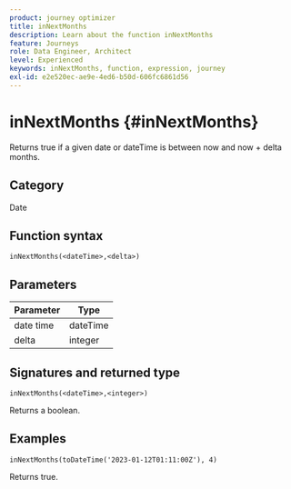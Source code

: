 ```yaml
---
product: journey optimizer
title: inNextMonths
description: Learn about the function inNextMonths
feature: Journeys
role: Data Engineer, Architect
level: Experienced
keywords: inNextMonths, function, expression, journey
exl-id: e2e520ec-ae9e-4ed6-b50d-606fc6861d56
---
```

# inNextMonths {#inNextMonths}

Returns true if a given date or dateTime is between now and now + delta months.

## Category

Date

## Function syntax

`inNextMonths(<dateTime>,<delta>)`

## Parameters

| Parameter | Type             |
|-----------|------------------|
| date time | dateTime    |
| delta   | integer     |

## Signatures and returned type

`inNextMonths(<dateTime>,<integer>)`

Returns a boolean.

## Examples

`inNextMonths(toDateTime('2023-01-12T01:11:00Z'), 4)`

Returns true.
